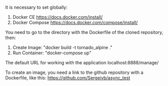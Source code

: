 It is necessary to set globally:
1) Docker CE https://docs.docker.com/install/
2) Docker Compose https://docs.docker.com/compose/install/

You need to go to the directory with the Dockerfile of the cloned repository, then:
1) Create Image: "docker build -t tornado_alpine ."
2) Run Container: "docker-compose up"

The default URL for working with the application localhost:8888/manage/

To create an image, you need a link to the github repository with a Dockerfile, like this: https://github.com/Sergeivb/async_test
